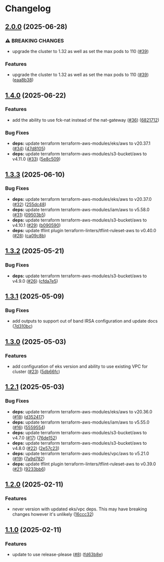 # Changelog

## [2.0.0](https://github.com/pelotech/terraform-foundation-aws-stack/compare/v1.4.0...v2.0.0) (2025-06-28)


### ⚠ BREAKING CHANGES

* upgrade the cluster to 1.32 as well as set the max pods to 110 ([#39](https://github.com/pelotech/terraform-foundation-aws-stack/issues/39))

### Features

* upgrade the cluster to 1.32 as well as set the max pods to 110 ([#39](https://github.com/pelotech/terraform-foundation-aws-stack/issues/39)) ([eaa8b38](https://github.com/pelotech/terraform-foundation-aws-stack/commit/eaa8b388bea929880ea67b1d4d6d46c566b15eab))

## [1.4.0](https://github.com/pelotech/terraform-foundation-aws-stack/compare/v1.3.3...v1.4.0) (2025-06-22)


### Features

* add the ability to use fck-nat instead of the nat-gateway ([#36](https://github.com/pelotech/terraform-foundation-aws-stack/issues/36)) ([6821712](https://github.com/pelotech/terraform-foundation-aws-stack/commit/6821712c05aa9bc5939cadfd0f101375b0558d31))


### Bug Fixes

* **deps:** update terraform terraform-aws-modules/eks/aws to v20.37.1 ([#34](https://github.com/pelotech/terraform-foundation-aws-stack/issues/34)) ([47d8105](https://github.com/pelotech/terraform-foundation-aws-stack/commit/47d81059b7fbdb14931d5674ab1619d372663854))
* **deps:** update terraform terraform-aws-modules/s3-bucket/aws to v4.11.0 ([#33](https://github.com/pelotech/terraform-foundation-aws-stack/issues/33)) ([5e8c509](https://github.com/pelotech/terraform-foundation-aws-stack/commit/5e8c509eeeb17d5cf6e80047498b6336c01df38b))

## [1.3.3](https://github.com/pelotech/terraform-foundation-aws-stack/compare/v1.3.2...v1.3.3) (2025-06-10)


### Bug Fixes

* **deps:** update terraform terraform-aws-modules/eks/aws to v20.37.0 ([#32](https://github.com/pelotech/terraform-foundation-aws-stack/issues/32)) ([255dc48](https://github.com/pelotech/terraform-foundation-aws-stack/commit/255dc4894212c4f2e9db6f7aeb5ec3af841b60ca))
* **deps:** update terraform terraform-aws-modules/iam/aws to v5.58.0 ([#31](https://github.com/pelotech/terraform-foundation-aws-stack/issues/31)) ([09503b5](https://github.com/pelotech/terraform-foundation-aws-stack/commit/09503b5a5218be1d4ef0f735d9d7a4bf3281a512))
* **deps:** update terraform terraform-aws-modules/s3-bucket/aws to v4.10.1 ([#29](https://github.com/pelotech/terraform-foundation-aws-stack/issues/29)) ([b090590](https://github.com/pelotech/terraform-foundation-aws-stack/commit/b0905909fd89aa08240adf0c579cc479419acdc1))
* **deps:** update tflint plugin terraform-linters/tflint-ruleset-aws to v0.40.0 ([#28](https://github.com/pelotech/terraform-foundation-aws-stack/issues/28)) ([ca09c8b](https://github.com/pelotech/terraform-foundation-aws-stack/commit/ca09c8bac64fd80c26b2c531fa7c37b283862070))

## [1.3.2](https://github.com/pelotech/terraform-foundation-aws-stack/compare/v1.3.1...v1.3.2) (2025-05-21)


### Bug Fixes

* **deps:** update terraform terraform-aws-modules/s3-bucket/aws to v4.9.0 ([#26](https://github.com/pelotech/terraform-foundation-aws-stack/issues/26)) ([cfda7e5](https://github.com/pelotech/terraform-foundation-aws-stack/commit/cfda7e56350686ddff75bbbb5bfb83e18b0e22dc))

## [1.3.1](https://github.com/pelotech/terraform-foundation-aws-stack/compare/v1.3.0...v1.3.1) (2025-05-09)


### Bug Fixes

* add outputs to support out of band IRSA configuration and update docs ([7d310bc](https://github.com/pelotech/terraform-foundation-aws-stack/commit/7d310bc1bd6f9d1e58736ef8c9dd94ae55fb1777))

## [1.3.0](https://github.com/pelotech/terraform-foundation-aws-stack/compare/v1.2.1...v1.3.0) (2025-05-03)


### Features

* add configuration of eks version and ability to use existing VPC for cluster ([#23](https://github.com/pelotech/terraform-foundation-aws-stack/issues/23)) ([5db66fc](https://github.com/pelotech/terraform-foundation-aws-stack/commit/5db66fcf142e63a2d57827174f515e2bf354458c))

## [1.2.1](https://github.com/pelotech/terraform-foundation-aws-stack/compare/v1.2.0...v1.2.1) (2025-05-03)


### Bug Fixes

* **deps:** update terraform terraform-aws-modules/eks/aws to v20.36.0 ([#18](https://github.com/pelotech/terraform-foundation-aws-stack/issues/18)) ([d352417](https://github.com/pelotech/terraform-foundation-aws-stack/commit/d352417a4d519adfe1fcb81cce76b6036eaab936))
* **deps:** update terraform terraform-aws-modules/iam/aws to v5.55.0 ([#16](https://github.com/pelotech/terraform-foundation-aws-stack/issues/16)) ([5559554](https://github.com/pelotech/terraform-foundation-aws-stack/commit/5559554bd0eeed2f37f1d0d5de7e04eb09d30d24))
* **deps:** update terraform terraform-aws-modules/s3-bucket/aws to v4.7.0 ([#17](https://github.com/pelotech/terraform-foundation-aws-stack/issues/17)) ([76de152](https://github.com/pelotech/terraform-foundation-aws-stack/commit/76de1523fb8ac7fbc0fa9ef8569179a8fb6f4853))
* **deps:** update terraform terraform-aws-modules/s3-bucket/aws to v4.8.0 ([#22](https://github.com/pelotech/terraform-foundation-aws-stack/issues/22)) ([2e57c23](https://github.com/pelotech/terraform-foundation-aws-stack/commit/2e57c23e07e61c15993260190d5ad6e731803d3e))
* **deps:** update terraform terraform-aws-modules/vpc/aws to v5.21.0 ([#19](https://github.com/pelotech/terraform-foundation-aws-stack/issues/19)) ([7a9d782](https://github.com/pelotech/terraform-foundation-aws-stack/commit/7a9d782e7ef0bd524667ac102639c80d33c0af02))
* **deps:** update tflint plugin terraform-linters/tflint-ruleset-aws to v0.39.0 ([#21](https://github.com/pelotech/terraform-foundation-aws-stack/issues/21)) ([9233bb6](https://github.com/pelotech/terraform-foundation-aws-stack/commit/9233bb6e3a457be0ff4cfcf66e172c7a2d340dbe))

## [1.2.0](https://github.com/pelotech/terraform-foundation-aws-stack/compare/v1.1.0...v1.2.0) (2025-02-11)


### Features

* never version with updated eks/vpc deps. This may have breaking changes however it's unlikely ([16ccc32](https://github.com/pelotech/terraform-foundation-aws-stack/commit/16ccc3274f07208ba28b7ac933f262b7e1b35080))

## [1.1.0](https://github.com/pelotech/terraform-foundation-aws-stack/compare/v1.0.2...v1.1.0) (2025-02-11)


### Features

* update to use release-please ([#8](https://github.com/pelotech/terraform-foundation-aws-stack/issues/8)) ([fd63b8e](https://github.com/pelotech/terraform-foundation-aws-stack/commit/fd63b8e85c6cb1dbc2889e4bc42ec379aea613d3))
